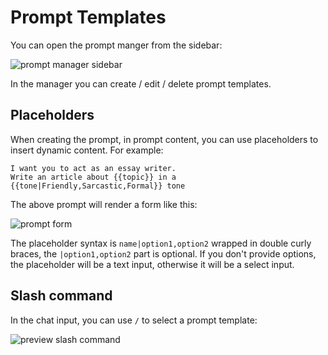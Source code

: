 # Prompt Templates

You can open the prompt manger from the sidebar:

![prompt manager sidebar](https://fastly.jsdelivr.net/gh/egoist-bot/images@main/uPic/JIJCec.png)

In the manager you can create / edit / delete prompt templates.

## Placeholders

When creating the prompt, in prompt content, you can use placeholders to insert dynamic content. For example:

```
I want you to act as an essay writer.
Write an article about {{topic}} in a {{tone|Friendly,Sarcastic,Formal}} tone
```

The above prompt will render a form like this:

![prompt form](https://fastly.jsdelivr.net/gh/egoist-bot/images@main/uPic/D6c8xM.png)

The placeholder syntax is `name|option1,option2` wrapped in double curly braces, the `|option1,option2` part is optional. If you don't provide options, the placeholder will be a text input, otherwise it will be a select input.

## Slash command

In the chat input, you can use `/` to select a prompt template:

![preview slash command](https://fastly.jsdelivr.net/gh/egoist-bot/images@main/uPic/heojFu.png)

